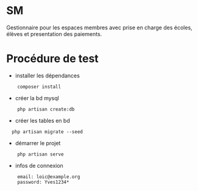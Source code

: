 # SM
 Gestionnaire pour les espaces membres avec prise en charge des écoles, élèves et presentation des paiements.
# Procédure de test
 - installer les dépendances
~~~~
    composer install
~~~~
 - créer la bd mysql
~~~~
    php artisan create:db
~~~~
 - créer les tables en bd
~~~~
  php artisan migrate --seed
~~~~
 - démarrer le projet
~~~~
    php artisan serve
~~~~
 - infos de connexion
~~~~
    email: loic@example.org
    password: Yves1234*
~~~~
